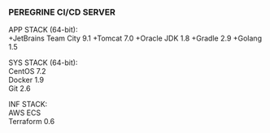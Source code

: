 ### PEREGRINE CI/CD SERVER  

APP STACK (64-bit):  
+JetBrains Team City 9.1
+Tomcat 7.0
+Oracle JDK 1.8
+Gradle 2.9
+Golang 1.5

SYS STACK (64-bit):  
	CentOS 7.2  
	Docker 1.9  
	Git 2.6  

INF STACK:  
	AWS ECS  
	Terraform 0.6
	
